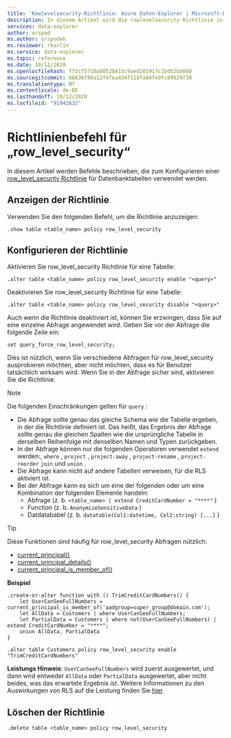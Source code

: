 ```yaml
---
title: 'Rowlevelsecurity-Richtlinie: Azure Daten-Explorer | Microsoft-Dokumentation'
description: In diesem Artikel wird die rowlevelsecurity-Richtlinie in Azure Daten-Explorer beschrieben.
services: data-explorer
author: orspod
ms.author: orspodek
ms.reviewer: rkarlin
ms.service: data-explorer
ms.topic: reference
ms.date: 10/11/2020
ms.openlocfilehash: f73cf5718a80528415c9aed201917c1bd52bb660
ms.sourcegitcommit: 86636f80a12f47ea434f128fa04fe9fc09629730
ms.translationtype: MT
ms.contentlocale: de-DE
ms.lasthandoff: 10/12/2020
ms.locfileid: "91942632"
---
```

# <a name="row_level_security-policy-command"></a>Richtlinienbefehl für „row_level_security“

In diesem Artikel werden Befehle beschrieben, die zum Konfigurieren einer [row_level_security Richtlinie](rowlevelsecuritypolicy.md) für Datenbanktabellen verwendet werden.

## <a name="displaying-the-policy"></a>Anzeigen der Richtlinie

Verwenden Sie den folgenden Befehl, um die Richtlinie anzuzeigen:

```kusto
.show table <table_name> policy row_level_security
```

## <a name="configuring-the-policy"></a>Konfigurieren der Richtlinie

Aktivieren Sie row_level_security Richtlinie für eine Tabelle:

```kusto
.alter table <table_name> policy row_level_security enable "<query>"
```

Deaktivieren Sie row_level_security Richtlinie für eine Tabelle:

```kusto
.alter table <table_name> policy row_level_security disable "<query>"
```

Auch wenn die Richtlinie deaktiviert ist, können Sie erzwingen, dass Sie auf eine einzelne Abfrage angewendet wird. Geben Sie vor der Abfrage die folgende Zeile ein:

`set query_force_row_level_security;`

Dies ist nützlich, wenn Sie verschiedene Abfragen für row_level_security ausprobieren möchten, aber nicht möchten, dass es für Benutzer tatsächlich wirksam wird. Wenn Sie in der Abfrage sicher sind, aktivieren Sie die Richtlinie.

> [!NOTE]
> Die folgenden Einschränkungen gelten für `query` :
>
> * Die Abfrage sollte genau das gleiche Schema wie die Tabelle ergeben, in der die Richtlinie definiert ist. Das heißt, das Ergebnis der Abfrage sollte genau die gleichen Spalten wie die ursprüngliche Tabelle in derselben Reihenfolge mit denselben Namen und Typen zurückgeben.
> * In der Abfrage können nur die folgenden Operatoren verwendet `extend` werden:, `where` , `project` , `project-away` , `project-rename` , `project-reorder` `join` und `union` .
> * Die Abfrage kann nicht auf andere Tabellen verweisen, für die RLS aktiviert ist.
> * Bei der Abfrage kann es sich um eine der folgenden oder um eine Kombination der folgenden Elemente handeln:
>    * Abfrage (z. b. `<table_name> | extend CreditCardNumber = "****"` )
>    * Function (z. b. `AnonymizeSensitiveData` )
>    * Datdatababel (z. b. `datatable(Col1:datetime, Col2:string) [...]` )

> [!TIP]
> Diese Funktionen sind häufig für row_level_security Abfragen nützlich:
> * [current_principal()](../query/current-principalfunction.md)
> * [current_principal_details()](../query/current-principal-detailsfunction.md)
> * [current_principal_is_member_of()](../query/current-principal-ismemberoffunction.md)

**Beispiel**

```kusto
.create-or-alter function with () TrimCreditCardNumbers() {
    let UserCanSeeFullNumbers = current_principal_is_member_of('aadgroup=super_group@domain.com');
    let AllData = Customers | where UserCanSeeFullNumbers;
    let PartialData = Customers | where not(UserCanSeeFullNumbers) | extend CreditCardNumber = "****";
    union AllData, PartialData
}

.alter table Customers policy row_level_security enable "TrimCreditCardNumbers"
```

**Leistungs Hinweis**: `UserCanSeeFullNumbers` wird zuerst ausgewertet, und dann wird entweder `AllData` oder `PartialData` ausgewertet, aber nicht beides, was das erwartete Ergebnis ist.
Weitere Informationen zu den Auswirkungen von RLS auf die Leistung finden Sie [hier](rowlevelsecuritypolicy.md#performance-impact-on-queries).

## <a name="deleting-the-policy"></a>Löschen der Richtlinie

```kusto
.delete table <table_name> policy row_level_security
```
